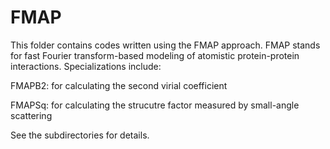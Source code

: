 # FMAP

This folder contains codes written using the FMAP approach. FMAP stands for fast Fourier transform-based modeling of atomistic protein-protein interactions. Specializations include:

FMAPB2: for calculating the second virial coefficient

FMAPSq: for calculating the strucutre factor measured by small-angle scattering

See the subdirectories for details.
